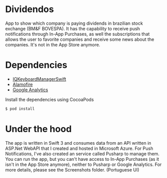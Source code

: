 # Dividendos

App to show which company is paying dividends in brazilian stock exchange (BM&F BOVESPA). It has the capability to receive push notifications through In-App Purchases, as well the subscriptions that allows the user to favorite companies and receive some news about the companies. It's not in the App Store anymore.

# Dependencies

- [IQKeyboardManagerSwift](https://github.com/hackiftekhar/IQKeyboardManager)
- [Alamofire](https://github.com/Alamofire/Alamofire)
- [Google Analytics](https://cocoapods.org/pods/GoogleAnalytics)

Install the dependencies using CocoaPods

```sh
$ pod install
```

# Under the hood
The app is written in Swift 3 and consumes data from an API written in ASP.Net WebAPI that I created and hosted in Microsoft Azure. For Push Notifications, I've also created an service called Pusharp to manage them. You can run the app, but you can't have access to In-App Purchases (as it isn't in the App Store anymore), neither to Pusharp or Google Analytics.
For more details, please see the Screenshots folder. (Portuguese UI)